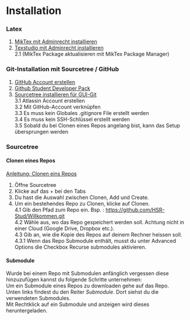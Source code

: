  # Installation
 ### Latex 
   1. [MikTex mit Adminrecht installieren](https://miktex.org/download)   
   2. [Texstudio mit Adminrecht installieren](https://www.texstudio.org)   
   2.1 (MikTex Package aktualisieren mit MikTex Package Manager)  


### Git-Installation mit Sourcetree / GitHub  
   1. [GitHub Account erstellen](https://www.github.com)  
   2. [Github Student Developer Pack](https://www.openhsr.ch/tipps/github-education-pack/)
   3. [Sourcetree installieren für GUI-Git](https://www.sourcetreeapp.com/)  
   3.1 Atlassin Account erstellen  
   3.2 Mit GitHub-Account verknüpfen  
   3.3 Es muss kein Globales .gitignore File erstellt werden  
   3.4 Es muss kein SSH-Schlüssel erstellt werden  
   3.5 Sobald du bei Clonen eines Repos angelang bist, kann das Setup übersprungen werden
     
   
### Sourcetree

#### Clonen eines Repos
[Anleitung: Clonen eins Repos](https://confluence.atlassian.com/bitbucket/clone-a-repository-223217891.html)  
1. Öffne Sourcetree  
2. Klicke auf das + bei den Tabs  
3. Du hast die Auswahl zwischen Clonen, Add und Create.  
4. Um ein bestehendes Repo zu Clonen, klicke auf Clonen.  
4.1 Gib den Pfad zum Repo ein. Bsp. : https://github.com/HSR-Stud/Willkommen.git  
4.2 Wähle aus, wo das Repo gespeichert werden soll. Achtung nicht in einer Cloud (Google Drive, Dropbox etc.).  
4.3 Gib an, wie die Kopie des Repos auf deinem Rechner heissen soll.  
4.3.1 Wenn das Repo Submodule enthält, musst du unter Advanced Options die Checkbox Recurse submodules aktivieren.  

#### Submodule
Wurde bei einem Repo mit Submodulen anfänglich vergessen diese hinzuzufügen kannst du folgende Schritte unternehmen:  
Um ein Submodule eines Repos zu downloaden gehe auf das Repo.  
Unten links findest du den Reiter *Submodule*. Dort siehst du die verwendeten Submodules.  
Mit Rechtklick auf ein Submodule und anzeigen wird dieses heruntergeladen.
